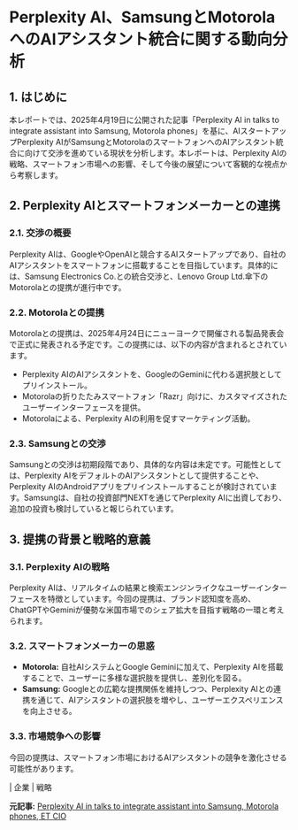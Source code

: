 # Perplexity AI、SamsungとMotorolaへのAIアシスタント統合に関する動向分析

## 1. はじめに

本レポートでは、2025年4月19日に公開された記事「Perplexity AI in talks to integrate assistant into Samsung, Motorola phones」を基に、AIスタートアップPerplexity AIがSamsungとMotorolaのスマートフォンへのAIアシスタント統合に向けて交渉を進めている現状を分析します。本レポートは、Perplexity AIの戦略、スマートフォン市場への影響、そして今後の展望について客観的な視点から考察します。

## 2. Perplexity AIとスマートフォンメーカーとの連携

### 2.1. 交渉の概要

Perplexity AIは、GoogleやOpenAIと競合するAIスタートアップであり、自社のAIアシスタントをスマートフォンに搭載することを目指しています。具体的には、Samsung Electronics Co.との統合交渉と、Lenovo Group Ltd.傘下のMotorolaとの提携が進行中です。

### 2.2. Motorolaとの提携

Motorolaとの提携は、2025年4月24日にニューヨークで開催される製品発表会で正式に発表される予定です。この提携には、以下の内容が含まれるとされています。

* Perplexity AIのAIアシスタントを、GoogleのGeminiに代わる選択肢としてプリインストール。
* Motorolaの折りたたみスマートフォン「Razr」向けに、カスタマイズされたユーザーインターフェースを提供。
* Motorolaによる、Perplexity AIの利用を促すマーケティング活動。

### 2.3. Samsungとの交渉

Samsungとの交渉は初期段階であり、具体的な内容は未定です。可能性としては、Perplexity AIをデフォルトのAIアシスタントとして提供することや、Perplexity AIのAndroidアプリをプリインストールすることが検討されています。Samsungは、自社の投資部門NEXTを通じてPerplexity AIに出資しており、追加の投資も検討していると報じられています。

## 3. 提携の背景と戦略的意義

### 3.1. Perplexity AIの戦略

Perplexity AIは、リアルタイムの結果と検索エンジンライクなユーザーインターフェースを特徴としています。今回の提携は、ブランド認知度を高め、ChatGPTやGeminiが優勢な米国市場でのシェア拡大を目指す戦略の一環と考えられます。

### 3.2. スマートフォンメーカーの思惑

* **Motorola:** 自社AIシステムとGoogle Geminiに加えて、Perplexity AIを搭載することで、ユーザーに多様な選択肢を提供し、差別化を図る。
* **Samsung:** Googleとの広範な提携関係を維持しつつ、Perplexity AIとの連携を通じて、AIアシスタントの選択肢を増やし、ユーザーエクスペリエンスを向上させる。

### 3.3. 市場競争への影響

今回の提携は、スマートフォン市場におけるAIアシスタントの競争を激化させる可能性があります。

| 企業 | 戦略 

**元記事:** [Perplexity AI in talks to integrate assistant into Samsung, Motorola phones, ET CIO](https://cio.economictimes.indiatimes.com/news/next-gen-technologies/perplexity-ai-in-talks-to-integrate-assistant-into-samsung-motorola-phones/120422786)
